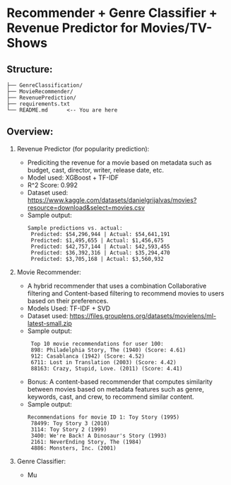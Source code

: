 # Recommender + Genre Classifier + Revenue Predictor for Movies/TV-Shows
## Structure:
``` 
├── GenreClassification/
├── MovieRecommender/
├── RevenuePrediction/
├── requirements.txt
└── README.md      <-- You are here
```
## Overview:
1. Revenue Predictor (for popularity prediction): 
   - Prediciting the revenue for a movie based on metadata such as budget, cast, director, writer, release date, etc.
   - Model used: XGBoost + TF-IDF
   - R^2 Score: 0.992
   - Dataset used: https://www.kaggle.com/datasets/danielgrijalvas/movies?resource=download&select=movies.csv
   - Sample output:
     ```
     Sample predictions vs. actual:
      Predicted: $54,296,944 | Actual: $54,641,191
      Predicted: $1,495,655 | Actual: $1,456,675
      Predicted: $42,757,144 | Actual: $42,593,455
      Predicted: $36,392,316 | Actual: $35,294,470
      Predicted: $3,705,168 | Actual: $3,560,932
     ```
       
2. Movie Recommender:
   - A hybrid recommender that uses a combination Collaborative filtering and Content-based filtering to recommend movies to users based on their preferences.
   - Models Used: TF-IDF + SVD
   - Dataset used: https://files.grouplens.org/datasets/movielens/ml-latest-small.zip
   - Sample output:
     ```
      Top 10 movie recommendations for user 100:
      898: Philadelphia Story, The (1940) (Score: 4.61)
      912: Casablanca (1942) (Score: 4.52)
      6711: Lost in Translation (2003) (Score: 4.42)
      88163: Crazy, Stupid, Love. (2011) (Score: 4.41)
     ```
   - Bonus: A content-based recommender that computes similarity between movies based on metadata features such as genre, keywords, cast, and crew, to recommend similar content.
   - Sample output:
     ```
     Recommendations for movie ID 1: Toy Story (1995)
      78499: Toy Story 3 (2010)
      3114: Toy Story 2 (1999)
      3400: We're Back! A Dinosaur's Story (1993)
      2161: NeverEnding Story, The (1984)
      4886: Monsters, Inc. (2001)
     ```

3. Genre Classifier:
   - Mu
